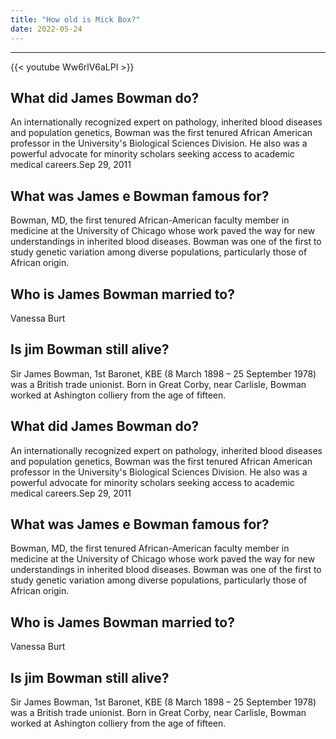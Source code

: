 ```yaml
---
title: "How old is Mick Box?"
date: 2022-05-24
---
```


---
{{< youtube Ww6rlV6aLPI >}}
## What did James Bowman do?
An internationally recognized expert on pathology, inherited blood diseases and population genetics, Bowman was the first tenured African American professor in the University's Biological Sciences Division. He also was a powerful advocate for minority scholars seeking access to academic medical careers.Sep 29, 2011

## What was James e Bowman famous for?
Bowman, MD, the first tenured African-American faculty member in medicine at the University of Chicago whose work paved the way for new understandings in inherited blood diseases. Bowman was one of the first to study genetic variation among diverse populations, particularly those of African origin.

## Who is James Bowman married to?
Vanessa Burt

## Is jim Bowman still alive?
Sir James Bowman, 1st Baronet, KBE (8 March 1898 – 25 September 1978) was a British trade unionist. Born in Great Corby, near Carlisle, Bowman worked at Ashington colliery from the age of fifteen.

## What did James Bowman do?
An internationally recognized expert on pathology, inherited blood diseases and population genetics, Bowman was the first tenured African American professor in the University's Biological Sciences Division. He also was a powerful advocate for minority scholars seeking access to academic medical careers.Sep 29, 2011

## What was James e Bowman famous for?
Bowman, MD, the first tenured African-American faculty member in medicine at the University of Chicago whose work paved the way for new understandings in inherited blood diseases. Bowman was one of the first to study genetic variation among diverse populations, particularly those of African origin.

## Who is James Bowman married to?
Vanessa Burt

## Is jim Bowman still alive?
Sir James Bowman, 1st Baronet, KBE (8 March 1898 – 25 September 1978) was a British trade unionist. Born in Great Corby, near Carlisle, Bowman worked at Ashington colliery from the age of fifteen.

